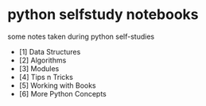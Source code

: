 # python selfstudy notebooks
some notes taken during python self-studies
- [1] Data Structures
- [2] Algorithms
- [3] Modules
- [4] Tips n Tricks
- [5] Working with Books
- [6] More Python Concepts

